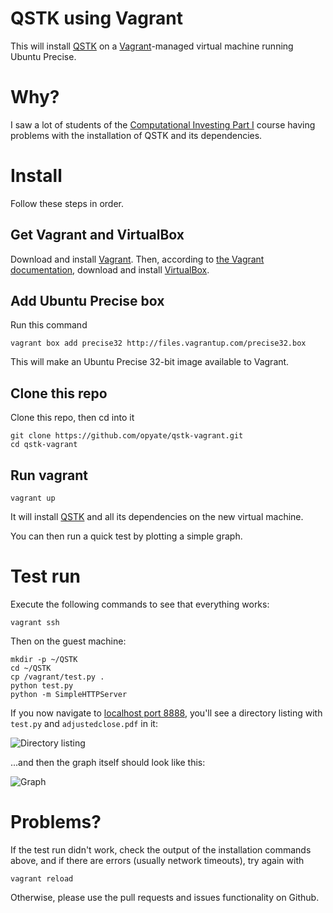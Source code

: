 # QSTK using Vagrant

This will install [QSTK][1] on a [Vagrant][2]-managed virtual machine running Ubuntu Precise.

# Why?

I saw a lot of students of the [Computational Investing Part I](https://www.coursera.org/course/compinvesting1) course having problems with the installation of QSTK and its dependencies.

# Install

Follow these steps in order.

## Get Vagrant and VirtualBox

Download and install [Vagrant][2].
Then, according to [the Vagrant documentation](http://vagrantup.com/v1/docs/getting-started/index.html),  download and install [VirtualBox][4].

## Add Ubuntu Precise box

Run this command
    
    vagrant box add precise32 http://files.vagrantup.com/precise32.box

This will make an Ubuntu Precise 32-bit image available to Vagrant.
    

## Clone this repo

Clone this repo, then cd into it

	git clone https://github.com/opyate/qstk-vagrant.git
    cd qstk-vagrant

## Run vagrant

    vagrant up
    
It will install [QSTK][1] and all its dependencies on the new virtual machine.

You can then run a quick test by plotting a simple graph.


# Test run

Execute the following commands to see that everything works:

    vagrant ssh

Then on the guest machine:

    mkdir -p ~/QSTK
    cd ~/QSTK
    cp /vagrant/test.py .
    python test.py
    python -m SimpleHTTPServer

If you now navigate to [localhost port 8888][3], you'll see a directory listing with `test.py` and `adjustedclose.pdf` in it:

![Directory listing](https://raw.github.com/opyate/qstk-vagrant/master/directory-listing.png)

...and then the graph itself should look like this:

![Graph](https://raw.github.com/opyate/qstk-vagrant/master/graph.png)

# Problems?

If the test run didn't work, check the output of the installation commands above, and if there are errors (usually network timeouts), try again with

    vagrant reload

Otherwise, please use the pull requests and issues functionality on Github.

[1]: http://wiki.quantsoftware.org/index.php?title=QSToolKit_Installation_Guide "QSTK"
[2]: http://www.vagrantup.com/ "Vagrant"
[3]: http://localhost:8888/ "Local"
[4]: https://www.virtualbox.org/ "VirtualBox"

